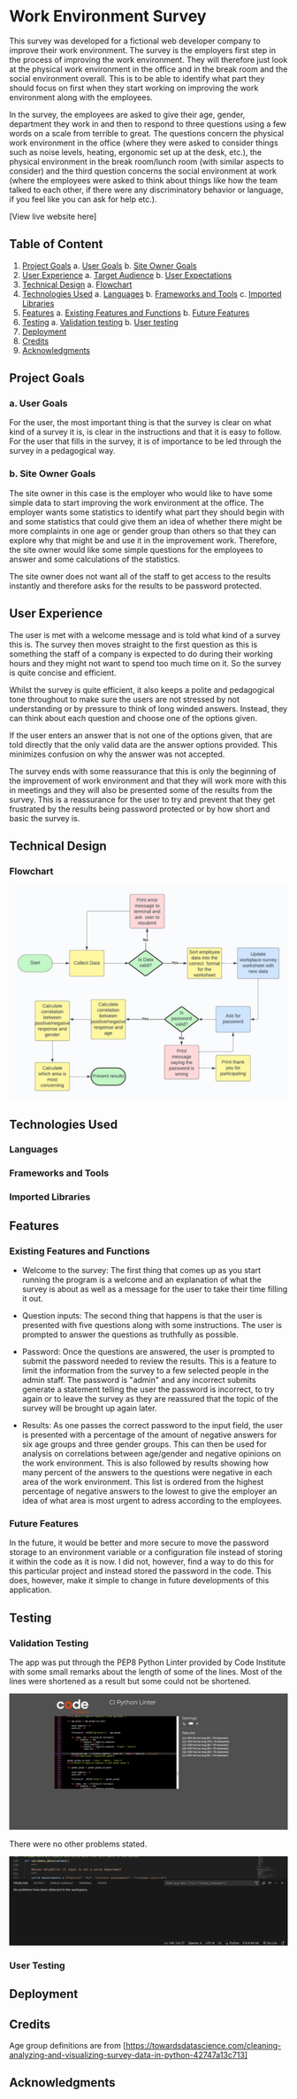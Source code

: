# Work Environment Survey

This survey was developed for a fictional web developer company to improve their work environment. The survey is the employers first step in the process of improving the work environment. They will therefore just look at the physical work environment in the office and in the break room and the social environment overall. This is to be able to identify what part they should focus on first when they start working on improving the work environment along with the employees.

In the survey, the employees are asked to give their age, gender, department they work in and then to respond to three questions using a few words on a scale from terrible to great. The questions concern the physical work environment in the office (where they were asked to consider things such as noise levels, heating, ergonomic set up at the desk, etc.), the physical environment in the break room/lunch room (with similar aspects to consider) and the third question concerns the social environment at work (where the employees were asked to think about things like how the team talked to each other, if there were any discriminatory behavior or language, if you feel like you can ask for help etc.).

[View live website here]

## Table of Content
1. [Project Goals](#project-goals)
    a. [User Goals](#user-goals)
    b. [Site Owner Goals](#site-owner-goals)
2. [User Experience](#user-experience)
    a. [Target Audience](#target-audience)
    b. [User Expectations](#user-expectations)
3. [Technical Design](#technical-design)
    a. [Flowchart](#flowchart)
4. [Technologies Used](#technologies-used)
    a. [Languages](#languages)
    b. [Frameworks and Tools](#framworks-and-tools)
    c. [Imported Libraries](#imported-libraries)
5. [Features](#features)
    a. [Existing Features and Functions](#existing-features-and-functions)
    b. [Future Features](#future-features)
6. [Testing](#testing)
    a. [Validation testing](#validation-testing)
    b. [User testing](#user-testing)
7. [Deployment](#deployment)
8. [Credits](#credits)
9. [Acknowledgments](#acknowledgments)

## Project Goals

### a. User Goals

For the user, the most important thing is that the survey is clear on what kind of a survey it is, is clear in the instructions and that it is easy to follow. For the user that fills in the survey, it is of importance to be led through the survey in a pedagogical way.

### b. Site Owner Goals

The site owner in this case is the employer who would like to have some simple data to start improving the work environment at the office. The employer wants some statistics to identify what part they should begin with and some statistics that could give them an idea of whether there might be more complaints in one age or gender group than others so that they can explore why that might be and use it in the improvement work. Therefore, the site owner would like some simple questions for the employees to answer and some calculations of the statistics. 

The site owner does not want all of the staff to get access to the results instantly and therefore asks for the results to be password protected.

## User Experience

The user is met with a welcome message and is told what kind of a survey this is. The survey then moves straight to the first question as this is something the staff of a company is expected to do during their working hours and they might not want to spend too much time on it. So the survey is quite concise and efficient.

Whilst the survey is quite efficient, it also keeps a polite and pedagogical tone throughout to make sure the users are not stressed by not understanding or by pressure to think of long winded answers. Instead, they can think about each question and choose one of the options given.

If the user enters an answer that is not one of the options given, that are told directly that the only valid data are the answer options provided. This minimizes confusion on why the answer was not accepted.

The survey ends with some reassurance that this is only the beginning of the improvement of work environment and that they will work more with this in meetings and they will also be presented some of the results from the survey. This is a reassurance for the user to try and prevent that they get frustrated by the results being password protected or by how short and basic the survey is.

## Technical Design

### Flowchart

<img src="documentation/flowcharts.jpeg">

## Technologies Used

### Languages

### Frameworks and Tools

### Imported Libraries

## Features

### Existing Features and Functions

- Welcome to the survey:
   The first thing that comes up as you start running the program is a welcome and an explanation of what the survey is about as well as a message for the user to take their time filling it out.

- Question inputs:
   The second thing that happens is that the user is presented with five questions along with some instructions. The user is prompted to answer the questions as truthfully as possible.

- Password:
   Once the questions are answered, the user is prompted to submit the password needed to review the results. This is a feature to limit the information from the survey to a few selected people in the admin staff. The password is "admin" and any incorrect submits generate a statement telling the user the password is incorrect, to try again or to leave the survey as they are reassured that the topic of the survey will be brought up again later.

- Results:
   As one passes the correct password to the input field, the user is presented with a percentage of the amount of negative answers for six age groups and three gender groups. This can then be used for analysis on correlations between age/gender and negative opinions on the work environment.
   This is also followed by results showing how many percent of the answers to the questions were negative in each area of the work environment. This list is ordered from the highest percentage of negative answers to the lowest to give the employer an idea of what area is most urgent to adress according to the employees.

### Future Features

In the future, it would be better and more secure to move the password storage to an environment variable or a configuration file instead of storing it within the code as it is now. I did not, however, find a way to do this for this particular project and instead stored the password in the code. This does, however, make it simple to change in future developments of this application.

## Testing

### Validation Testing

The app was put through the PEP8 Python Linter provided by Code Institute with some small remarks about the length of some of the lines. Most of the lines were shortened as a result but some could not be shortened.

<img src="documentation/testing-python-linter.png">

There were no other problems stated.

<img src="documentation/testing-vscode.png">

### User Testing


## Deployment


## Credits
Age group definitions are from [https://towardsdatascience.com/cleaning-analyzing-and-visualizing-survey-data-in-python-42747a13c713]

## Acknowledgments